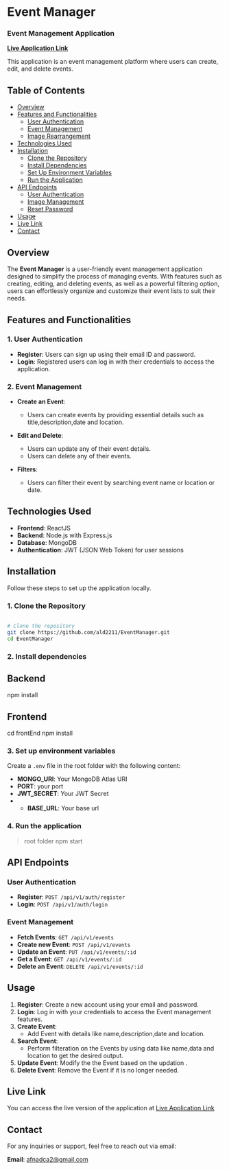 # Event Manager

### Event Management Application

[**Live Application Link**](https://stockimage-platform.onrender.com/)

This application is an event management platform where users can create, edit, and delete events.

## Table of Contents

- [Overview](#overview)
- [Features and Functionalities](#features-and-functionalities)
  - [User Authentication](#1-user-authentication)
  - [Event Management](#2-image-management)
  - [Image Rearrangement](#3-image-rearrangement)
- [Technologies Used](#technologies-used)
- [Installation](#installation)
  - [Clone the Repository](#1-clone-the-repository)
  - [Install Dependencies](#2-install-dependencies)
  - [Set Up Environment Variables](#3-set-up-environment-variables)
  - [Run the Application](#4-run-the-application)
- [API Endpoints](#api-endpoints)
  - [User Authentication](#user-authentication)
  - [Image Management](#image-management)
  - [Reset Password](#reset-password)
- [Usage](#usage)
- [Live Link](#live-link)
- [Contact](#contact)

## Overview

The **Event Manager** is a user-friendly event management application designed to simplify the process of managing events. With features such as creating, editing, and deleting events, as well as a powerful filtering option, users can effortlessly organize and customize their event lists to suit their needs.

## Features and Functionalities

### 1. User Authentication

- **Register**: Users can sign up using their email ID and password.
- **Login**: Registered users can log in with their credentials to access the application.

### 2. Event Management

- **Create an Event**:
  - Users can create events by providing essential details such as title,description,date and location.
  
- **Edit and Delete**:
  - Users can update any of their event details.
  - Users can delete any of their events.

- **Filters**:
  - Users can filter their event by searching event name or location or date.


## Technologies Used

- **Frontend**: ReactJS
- **Backend**: Node.js with Express.js
- **Database**: MongoDB
- **Authentication**: JWT (JSON Web Token) for user sessions

## Installation

Follow these steps to set up the application locally.

### 1. Clone the Repository

```bash

# Clone the repository
git clone https://github.com/ald2211/EventManager.git
cd EventManager

```

### 2. Install dependencies

## Backend
npm install

## Frontend
cd frontEnd
npm install

### 3. Set up environment variables

Create a `.env` file in the root folder with the following content:

- **MONGO_URI**: Your MongoDB Atlas URI
- **PORT**: your port
- **JWT_SECRET**: Your JWT Secret
- - **BASE_URL**: Your base url

### 4. Run the application

>root folder
npm start

## API Endpoints

### User Authentication
- **Register**: `POST /api/v1/auth/register`
- **Login**: `POST /api/v1/auth/login`

### Event Management
- **Fetch Events**: `GET /api/v1/events`
- **Create new Event**: `POST /api/v1/events`
- **Update an Event**: `PUT /api/v1/events/:id`
- **Get a Event**: `GET /api/v1/events/:id`
- **Delete an Event**: `DELETE /api/v1/events/:id`

  
## Usage

1. **Register**: Create a new account using your email and password.
2. **Login**: Log in with your credentials to access the Event management features.
3. **Create Event**: 
   - Add Event with details like name,description,date and location.
4. **Search Event**:
   - Perform filteration on the Events by using data like name,data and location to get the desired output.
5. **Update Event**: Modify the the Event based on the updation .
6. **Delete Event**: Remove the Event if it is no longer needed.


## Live Link

You can access the live version of the application at [Live Application Link](https://stockimage-platform.onrender.com/)


## Contact

For any inquiries or support, feel free to reach out via email:

**Email**: [afnadca2@gmail.com](mailto:afnadca2@gmail.com)

